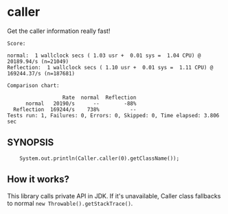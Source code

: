 caller
======

Get the caller information really fast!

```
Score:

normal:  1 wallclock secs ( 1.03 usr +  0.01 sys =  1.04 CPU) @ 20189.94/s (n=21049)
Reflection:  1 wallclock secs ( 1.10 usr +  0.01 sys =  1.11 CPU) @ 169244.37/s (n=187681)

Comparison chart:

                  Rate  normal  Reflection
      normal   20190/s      --        -88%
  Reflection  169244/s    738%          --
Tests run: 1, Failures: 0, Errors: 0, Skipped: 0, Time elapsed: 3.806 sec
```

## SYNOPSIS

		System.out.println(Caller.caller(0).getClassName());

## How it works?

This library calls private API in JDK. If it's unavailable, Caller class fallbacks to normal `new Throwable().getStackTrace()`.
